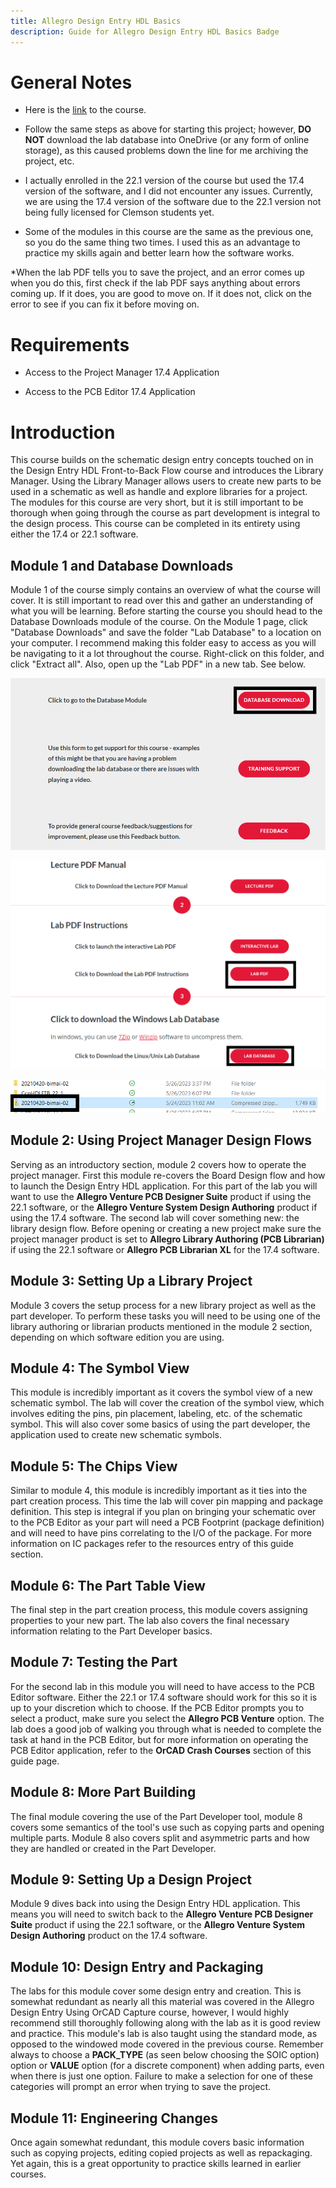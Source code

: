 ```yaml
---
title: Allegro Design Entry HDL Basics
description: Guide for Allegro Design Entry HDL Basics Badge
---
```


# General Notes

* Here is the [link](https://www.cadence.com/en_US/home/training/all-courses/85053.html) to the course.

* Follow the same steps as above for starting this project; however, **DO NOT** download the lab database into OneDrive (or any form of online storage), as this caused problems down the line for me archiving the project, etc. 

* I actually enrolled in the 22.1 version of the course but used the 17.4 version of the software, and I did not encounter any issues. Currently, we are using the 17.4 version of the software due to the 22.1 version not being fully licensed for Clemson students yet. 

* Some of the modules in this course are the same as the previous one, so you do the same thing two times. I used this as an advantage to practice my skills again and better learn how the software works. 

*When the lab PDF tells you to save the project, and an error comes up when you do this, first check if the lab PDF says anything about errors coming up. If it does, you are good to move on. If it does not, click on the error to see if you can fix it before moving on.

# Requirements

* Access to the Project Manager 17.4 Application

* Access to the PCB Editor 17.4 Application

# Introduction

This course builds on the schematic design entry concepts touched on in the Design Entry HDL Front-to-Back Flow course and introduces the Library Manager. Using the Library Manager allows users to create new parts to be used in a schematic as well as handle and explore libraries for a project. The modules for this course are very short, but it is still important to be thorough when going through the course as part development is integral to the design process. This course can be completed in its entirety using either the 17.4 or 22.1 software.

## Module 1 and Database Downloads

Module 1 of the course simply contains an overview of what the course will cover. It is still important to read over this and gather an understanding of what you will be learning. Before starting the course you should head to the Database Downloads module of the course. On the Module 1 page, click "Database Downloads" and save the folder "Lab Database" to a location on your computer. I recommend making this folder easy to access as you will be navigating to it a lot throughout the course. Right-click on this folder, and click "Extract all". Also, open up the "Lab PDF" in a new tab. See below.

![Module1_1_OrCad](../../../assets/guide_assets/orcad_guide_assets/Module1_1.png)

![Module1_2_OrCad](../../../assets/guide_assets/orcad_guide_assets/Module1_2.png)

![Module1_3_OrCad](../../../assets/guide_assets/orcad_guide_assets/Module1_3.png)

## Module 2: Using Project Manager Design Flows

Serving as an introductory section, module 2 covers how to operate the project manager. First this module re-covers the Board Design flow and how to launch the Design Entry HDL application. For this part of the lab you will want to use the **Allegro Venture PCB Designer Suite** product if using the 22.1 software, or the **Allegro Venture System Design Authoring** product if using the 17.4 software. The second lab will cover something new: the library design flow. Before opening or creating a new project make sure the project manager product is set to **Allegro Library Authoring (PCB Librarian)** if using the 22.1 software or **Allegro PCB Librarian XL** for the 17.4 software.

## Module 3: Setting Up a Library Project

Module 3 covers the setup process for a new library project as well as the part developer. To perform these tasks you will need to be using one of the library authoring or librarian products mentioned in the module 2 section, depending on which software edition you are using.

## Module 4: The Symbol View

This module is incredibly important as it covers the symbol view of a new schematic symbol. The lab will cover the creation of the symbol view, which involves editing the pins, pin placement, labeling, etc. of the schematic symbol. This will also cover some basics of using the part developer, the application used to create new schematic symbols.

## Module 5: The Chips View

Similar to module 4, this module is incredibly important as it ties into the part creation process. This time the lab will cover pin mapping and package definition. This step is integral if you plan on bringing your schematic over to the PCB Editor as your part will need a PCB Footprint (package definition) and will need to have pins correlating to the I/O of the package. For more information on IC packages refer to the resources entry of this guide section.

## Module 6: The Part Table View

The final step in the part creation process, this module covers assigning properties to your new part. The lab also covers the final necessary information relating to the Part Developer basics.

## Module 7: Testing the Part

For the second lab in this module you will need to have access to the PCB Editor software. Either the 22.1 or 17.4 software should work for this so it is up to your discretion which to choose. If the PCB Editor prompts you to select a product, make sure you select the **Allegro PCB Venture** option. The lab does a good job of walking you through what is needed to complete the task at hand in the PCB Editor, but for more information on operating the PCB Editor application, refer to the **OrCAD Crash Courses** section of this guide page.

## Module 8: More Part Building

The final module covering the use of the Part Developer tool, module 8 covers some semantics of the tool's use such as copying parts and opening multiple parts. Module 8 also covers split and asymmetric parts and how they are handled or created in the Part Developer.

## Module 9: Setting Up a Design Project

Module 9 dives back into using the Design Entry HDL application. This means you will need to switch back to the **Allegro Venture PCB Designer Suite** product if using the 22.1 software, or the **Allegro Venture System Design Authoring** product on the 17.4 software.

## Module 10: Design Entry and Packaging

The labs for this module cover some design entry and creation. This is somewhat redundant as nearly all this material was covered in the Allegro Design Entry Using OrCAD Capture course, however, I would highly recommend still thoroughly following along with the lab as it is good review and practice. This module's lab is also taught using the standard mode, as opposed to the windowed mode covered in the previous course. Remember always to choose a **PACK_TYPE** (as seen below choosing the SOIC option) option or **VALUE** option (for a discrete component) when adding parts, even when there is just one option. Failure to make a selection for one of these categories will prompt an error when trying to save the project.

## Module 11: Engineering Changes

Once again somewhat redundant, this module covers basic information such as copying projects, editing copied projects as well as repackaging. Yet again, this is a great opportunity to practice skills learned in earlier courses.